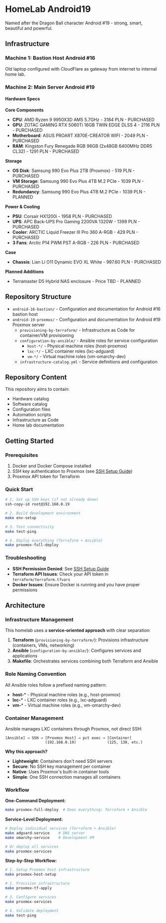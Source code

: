 # HomeLab Android19

Named after the Dragon Ball character Android #19 - strong, smart, beautiful and powerful.

## Infrastructure

### Machine 1: Bastion Host Android #16
Old laptop configured with CloudFlare as gateway from internet to internal home lab.

### Machine 2: Main Server Android #19

#### Hardware Specs

**Core Components**
- **CPU**: AMD Ryzen 9 9950X3D AM5 5.7GHz - 3184 PLN - PURCHASED
- **GPU**: ZOTAC GAMING RTX 5060Ti 16GB TWIN EDGE DLSS 4 - 2116 PLN - PURCHASED
- **Motherboard**: ASUS PROART X870E-CREATOR WIFI - 2049 PLN - PURCHASED
- **RAM**: Kingston Fury Renegade RGB 96GB (2x48GB 6400MHz DDR5 CL32) - 1291 PLN - PURCHASED

**Storage**
- **OS Disk**: Samsung 990 Evo Plus 2TB (Proxmox) - 519 PLN - PURCHASED
- **VM Storage**: Samsung 990 Evo Plus 4TB M.2 PCIe - 1039 PLN - PURCHASED
- **Redundancy**: Samsung 990 Evo Plus 4TB M.2 PCIe - 1039 PLN - PLANNED

**Power & Cooling**
- **PSU**: Corsair HX1200i - 1958 PLN - PURCHASED
- **UPS**: APC Back-UPS Pro Gaming 2200VA 1320W - 1399 PLN - PURCHASED
- **Cooler**: ARCTIC Liquid Freezer III Pro 360 A-RGB - 429 PLN - PURCHASED
- **3 Fans**: Arctic P14 PWM PST A-RGB - 226 PLN - PURCHASED

**Case**
- **Chassis**: Lian Li O11 Dynamic EVO XL White - 997.60 PLN - PURCHASED

**Planned Additions**
- Terramaster D5 Hybrid NAS enclosure - Price TBD - PLANNED

## Repository Structure

- `android-16-bastion/` - Configuration and documentation for Android #16 bastion host
- `android-19-proxmox/` - Configuration and documentation for Android #19 Proxmox server
  - `provisioning-by-terraform/` - Infrastructure as Code for container/VM provisioning
  - `configuration-by-ansible/` - Ansible roles for service configuration
    - `host-*/` - Physical machine roles (host-proxmox)
    - `lxc-*/` - LXC container roles (lxc-adguard)
    - `vm-*/` - Virtual machine roles (vm-omarchy-dev)
  - `infrastructure-catalog.yml` - Service definitions and configuration

## Repository Content

This repository aims to contain:
- Hardware catalog
- Software catalog
- Configuration files
- Automation scripts
- Infrastructure as Code
- Home lab documentation

## Getting Started

### Prerequisites
1. Docker and Docker Compose installed
2. SSH key authentication to Proxmox (see [SSH Setup Guide](docs/SSH_SETUP.md))
3. Proxmox API token for Terraform

### Quick Start
```bash
# 1. Set up SSH keys (if not already done)
ssh-copy-id root@192.168.0.19

# 2. Build development environment
make env-setup

# 3. Test connectivity
make test-ping

# 4. Deploy everything (Terraform + Ansible)
make proxmox-full-deploy
```

### Troubleshooting
- **SSH Permission Denied**: See [SSH Setup Guide](docs/SSH_SETUP.md)
- **Terraform API Issues**: Check your API token in `terraform/terraform.tfvars`
- **Docker Issues**: Ensure Docker is running and you have proper permissions

## Architecture

### Infrastructure Management
This homelab uses a **service-oriented approach** with clear separation:

1. **Terraform** (`provisioning-by-terraform/`): Provisions infrastructure (containers, VMs, networking)
2. **Ansible** (`configuration-by-ansible/`): Configures services and applications
3. **Makefile**: Orchestrates services combining both Terraform and Ansible

### Role Naming Convention
All Ansible roles follow a prefixed naming pattern:
- **host-*** - Physical machine roles (e.g., host-proxmox)
- **lxc-*** - LXC container roles (e.g., lxc-adguard)
- **vm-*** - Virtual machine roles (e.g., vm-omarchy-dev)

### Container Management
Ansible manages LXC containers through Proxmox, not direct SSH:

```
[Ansible] → SSH → [Proxmox Host] → pct exec → [Container]
                  (192.168.0.19)              (125, 130, etc.)
```

**Why this approach?**
- **Lightweight**: Containers don't need SSH servers
- **Secure**: No SSH key management per container
- **Native**: Uses Proxmox's built-in container tools
- **Simple**: One SSH connection manages all containers

### Workflow

**One-Command Deployment:**
```bash
make proxmox-full-deploy  # Does everything: Terraform + Ansible
```

**Service-Level Deployment:**
```bash
# Deploy individual services (Terraform + Ansible)
make adguard-service    # DNS server
make omarchy-service    # Development VM

# Or deploy all services
make proxmox-services
```

**Step-by-Step Workflow:**
```bash
# 1. Setup Proxmox host infrastructure
make proxmox-host-setup

# 2. Provision infrastructure
make proxmox-tf-apply

# 3. Configure services
make proxmox-services

# 4. Validate deployment
make test-ping
```